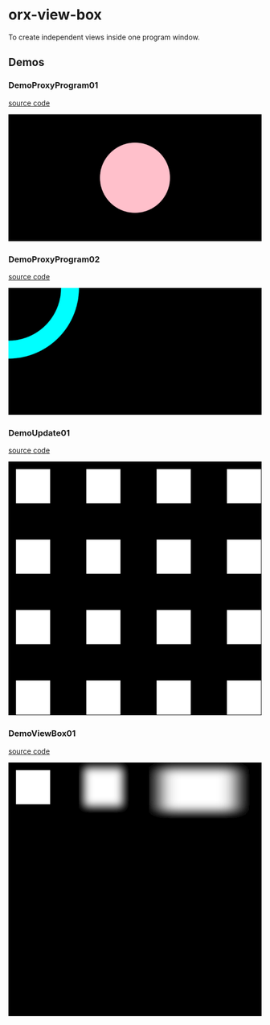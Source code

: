 # orx-view-box

To create independent views inside one program window.

<!-- __demos__ -->

## Demos

### DemoProxyProgram01

[source code](src/jvmDemo/kotlin/DemoProxyProgram01.kt)

![DemoProxyProgram01Kt](https://raw.githubusercontent.com/openrndr/orx/media/orx-view-box/images/DemoProxyProgram01Kt.png)

### DemoProxyProgram02

[source code](src/jvmDemo/kotlin/DemoProxyProgram02.kt)

![DemoProxyProgram02Kt](https://raw.githubusercontent.com/openrndr/orx/media/orx-view-box/images/DemoProxyProgram02Kt.png)

### DemoUpdate01

[source code](src/jvmDemo/kotlin/DemoUpdate01.kt)

![DemoUpdate01Kt](https://raw.githubusercontent.com/openrndr/orx/media/orx-view-box/images/DemoUpdate01Kt.png)

### DemoViewBox01

[source code](src/jvmDemo/kotlin/DemoViewBox01.kt)

![DemoViewBox01Kt](https://raw.githubusercontent.com/openrndr/orx/media/orx-view-box/images/DemoViewBox01Kt.png)
